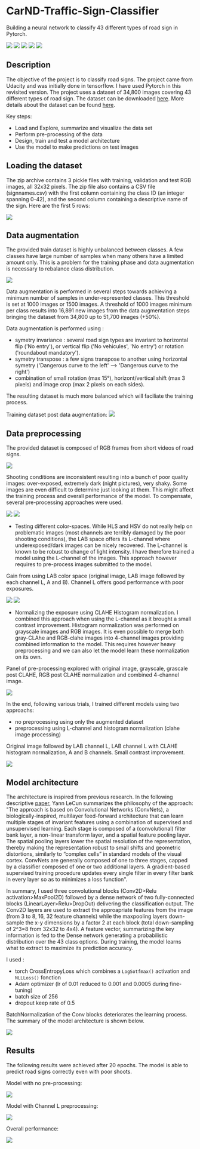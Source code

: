 # CarND-Traffic-Sign-Classifier
Building a neural network to classify 43 different types of road sign in Pytorch.

![](asset/1.png) ![](asset/2.png) ![](asset/3.png) ![](asset/4.png) ![](asset/5.png)

## Description

The objective of the project is to classify road signs. The project came from Udacity and was initially done in tensorflow. I have used Pytorch in this revisited version. The project uses a dataset of 34,800 images covering 43 different types of road sign. The dataset can be downloaded [here](https://d17h27t6h515a5.cloudfront.net/topher/2017/February/5898cd6f_traffic-signs-data/traffic-signs-data.zip). More details about the dataset can be found [here](http://benchmark.ini.rub.de/?section=gtsrb&subsection=dataset).

Key steps:
- Load and Explore, summarize and visualize the data set
- Perform pre-processing of the data
- Design, train and test a model architecture
- Use the model to make predictions on test images

## Loading the dataset

The zip archive contains 3 pickle files with training, validation and test RGB images, all 32x32 pixels. The zip file also contains a CSV file (signnames.csv) with the first column containing the class ID (an integer spanning 0-42), and the second column containing a descriptive name of the sign. Here are the first 5 rows:

![](asset/classnames.png)

## Data augmentation

The provided train dataset is highly unbalanced between classes. A few classes have large number of samples when many others have a limited amount only. This is a problem for the training phase and data augmentation is necessary to rebalance class distribution.

![](asset/labelDistribution.png)

Data augmentation is performed in several steps towards achieving a minimum number of samples in under-represented classes. This threshold is set at 1000 images or 1500 images.
A threshold of 1000 images minimum per class results into 16,891 new images from the data augmentation steps bringing the dataset from 34,800 up to 51,700 images (+50%).

Data augmentation is performed using : 
- symetry invariance : several road sign types are invariant to horizontal flip ('No entry'), or vertical flip ('No vehicules', 'No entry') or rotation ('roundabout mandatory').
- symetry transpose : a few signs transpose to another using horizontal symetry ('Dangerous curve to the left' --> 'Dangerous curve to the right')
- combination of small rotation (max 15°), horizont/vertical shift (max 3 pixels) and image crop (max 2 pixels on each sides).

The resulting dataset is much more balanced which will faciliate the training process.

Training dataset post data augmentation:
![](asset/augmentedset.png)

## Data preprocessing

The provided dataset is composed of RGB frames from short videos of road signs.

![](asset/frames.png)  

Shooting conditions are inconsistent resulting into a bunch of poor quality images: over-exposed, extremely dark (night pictures), very shaky. Some images are even difficult to determine just looking at them. This might affect the training process and overall performance of the model. To compensate, several pre-processing approaches were used.

![](asset/poorsamples2.png)                              ![](asset/poorsamples.png)

- Testing different color-spaces. While HLS and HSV do not really help on problematic images (most channels are terribly damaged by the poor shooting conditions), the LAB space offers its L-channel where underexposed/dark images can be nicely recovered. The L-channel is known to be robust to change of light intensity. I have therefore trained a model using the L-channel of the images. This approach however requires to pre-process images submitted to the model.

Gain from using LAB color space (original image, LAB image followed by each channel L, A and B). Channel L offers good performance with poor exposures.

![](asset/lab1.png)                                      ![](asset/lab2.png)


- Normalizing the exposure using CLAHE Histogram normalization. I combined this approach when using the L-channel as it brought a small contrast improvement. Histogram normalization was performed on grayscale images and RGB images. It is even possible to merge both gray-CLAhe and RGB-clahe images into 4-channel images providing combined information to the model. This requires however heavy preprocessing and we can also let the model learn these normalization on its own.

Panel of pre-processing explored with original image, grayscale, grascale post CLAHE, RGB post CLAHE normalization and combined 4-channel image.

![](asset/processing.png)

In the end, following various trials, I trained different models using two approachs:
- no preprocessing using only the augmented dataset
- preprocessing using L-channel and histogram normalization (clahe image processing)

Original image followed by LAB channel L, LAB channel L with CLAHE histogram normalization, A and B channels. Small contrast improvement.

![](asset/labCLAHE.png)

## Model architecture

The architecture is inspired from previous research. In the following descriptive [paper](http://yann.lecun.com/exdb/publis/pdf/sermanet-ijcnn-11.pdf), Yann LeCun summarizes the philosophy of the approach: "The approach is based on Convolutional Networks (ConvNets), a biologically-inspired, multilayer feed-forward architecture that can learn multiple stages of invariant features using a combination of supervised and unsupervised learning. Each stage is composed of a (convolutional) filter bank layer, a non-linear transform layer, and a spatial feature pooling layer. The spatial pooling layers lower the spatial resolution of the representation, thereby making the representation robust to small shifts and geometric distortions, similarly to “complex cells” in standard models of the visual cortex. ConvNets are generally composed of one to three stages, capped by a classifier composed of one or two additional layers. A gradient-based supervised training procedure updates every single filter in every filter bank in every layer so as to minimizes a loss function".

In summary, I used three convolutional blocks (Conv2D>Relu activation>MaxPool2D) followed by a dense network of two fully-connected blocks (LinearLayer>Relu>DropOut) delivering the classification output. The Conv2D layers are used to extract the approapriate features from the image (from 3 to 8, 16, 32 feature channels) while the maxpooling layers down-sample the x-y dimensions by a factor 2 at each block (total down-sampling of 2^3=8 from 32x32 to 4x4). A feature vector, summarizing the key information is fed to the Dense network generating a probabilistic distribution over the 43 class options. During training, the model learns what to extract to maximize its prediction accuracy.

I used :
- torch CrossEntropyLoss which combines a `LogSotfmax()` activation and `NLLLoss()` fonction
- Adam optimizer (lr of 0.01 reduced to 0.001 and 0.0005 during fine-tuning)
- batch size of 256
- dropout keep rate of 0.5

BatchNormalization of the Conv blocks deteriorates the learning process. The summary of the model architecture is shown below.

![](asset/architecture.png)

## Results

The following results were achieved after 20 epochs. The model is able to predict road signs correctly even with poor shoots.

Model with no pre-processing:

![](asset/result-augmented2.png)

Model with Channel L preprocessing:

![](asset/result-Lchannel.png)

Overall performance:

![](asset/results-augmented.png)
